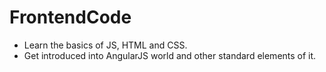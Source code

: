 # FrontendCode

- Learn the basics of JS, HTML and CSS.
- Get introduced into AngularJS world and other standard elements of it.
